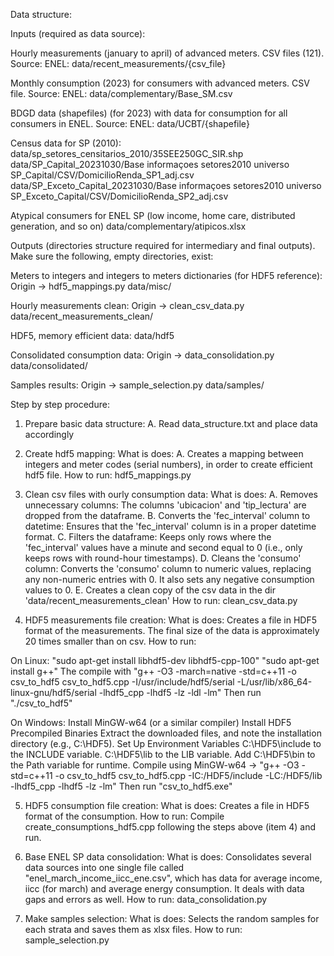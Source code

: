Data structure:

Inputs (required as data source):

Hourly measurements (january to april) of advanced meters. CSV files (121). Source: ENEL:
data/recent_measurements/{csv_file}

Monthly consumption (2023) for consumers with advanced meters. CSV file. Source: ENEL:
data/complementary/Base_SM.csv

BDGD data (shapefiles) (for 2023) with data for consumption for all consumers in ENEL. Source: ENEL:
data/UCBT/{shapefile}

Census data for SP (2010):
data/sp_setores_censitarios_2010/35SEE250GC_SIR.shp
data/SP_Capital_20231030/Base informaçoes setores2010 universo SP_Capital/CSV/DomicilioRenda_SP1_adj.csv
data/SP_Exceto_Capital_20231030/Base informaçoes setores2010 universo SP_Exceto_Capital/CSV/DomicilioRenda_SP2_adj.csv

Atypical consumers for ENEL SP (low income, home care, distributed generation, and so on)
data/complementary/atipicos.xlsx



Outputs (directories structure required for intermediary and final outputs). Make sure the following, empty directories, exist:

Meters to integers and integers to meters dictionaries (for HDF5 reference):
Origin -> hdf5_mappings.py
data/misc/

Hourly measurements clean:
Origin -> clean_csv_data.py
data/recent_measurements_clean/

HDF5, memory efficient data:
data/hdf5

Consolidated consumption data:
Origin -> data_consolidation.py
data/consolidated/

Samples results:
Origin -> sample_selection.py
data/samples/


Step by step procedure:

1. Prepare basic data structure:
A. Read data_structure.txt and place data accordingly


2. Create hdf5 mapping:
What is does:
A. Creates a mapping between integers and meter codes (serial numbers), in order to create efficient hdf5 file.
How to run:
hdf5_mappings.py


3. Clean csv files with ourly consumption data:
What is does:
A. Removes unnecessary columns: The columns 'ubicacion' and 'tip_lectura' are dropped from the dataframe.
B. Converts the 'fec_interval' column to datetime: Ensures that the 'fec_interval' column is in a proper datetime format.
C. Filters the dataframe: Keeps only rows where the 'fec_interval' values have a minute and second equal to 0 (i.e., only keeps rows with round-hour timestamps).
D. Cleans the 'consumo' column: Converts the 'consumo' column to numeric values, replacing any non-numeric entries with 0. It also sets any negative consumption values to 0.
E. Creates a clean copy of the csv data in the dir 'data/recent_measurements_clean'
How to run:
clean_csv_data.py


4. HDF5 measurements file creation:
What is does:
Creates a file in HDF5 format of the measurements. The final size of the data is approximately 20 times smaller than on csv.
How to run:

On Linux:
"sudo apt-get install libhdf5-dev libhdf5-cpp-100"
"sudo apt-get install g++"
The compile with "g++ -O3 -march=native -std=c++11 -o csv_to_hdf5 csv_to_hdf5.cpp -I/usr/include/hdf5/serial -L/usr/lib/x86_64-linux-gnu/hdf5/serial -lhdf5_cpp -lhdf5 -lz -ldl -lm"
Then run "./csv_to_hdf5"

On Windows:
Install MinGW-w64 (or a similar compiler)
Install HDF5 Precompiled Binaries
Extract the downloaded files, and note the installation directory (e.g., C:\HDF5).
Set Up Environment Variables
C:\HDF5\include to the INCLUDE variable.
C:\HDF5\lib to the LIB variable.
Add C:\HDF5\bin to the Path variable for runtime.
Compile using MinGW-w64 -> "g++ -O3 -std=c++11 -o csv_to_hdf5 csv_to_hdf5.cpp -IC:/HDF5/include -LC:/HDF5/lib -lhdf5_cpp -lhdf5 -lz -lm"
Then run "csv_to_hdf5.exe"


5. HDF5 consumption file creation:
What is does:
Creates a file in HDF5 format of the consumption.
How to run:
Compile create_consumptions_hdf5.cpp following the steps above (item 4) and run.


6. Base ENEL SP data consolidation:
What is does:
Consolidates several data sources into one single file called "enel_march_income_iicc_ene.csv", which has data for average income, iicc (for march) and average energy consumption. It deals with data gaps and errors as well.
How to run:
data_consolidation.py


7. Make samples selection:
What is does:
Selects the random samples for each strata and saves them as xlsx files.
How to run:
sample_selection.py


